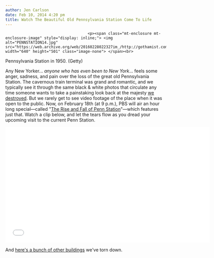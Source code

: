 ```yaml
---
author: Jen Carlson
date: Feb 10, 2014 4:20 pm
title: Watch The Beautiful Old Pennsylvania Station Come To Life
---
```


	
										<p><span class="mt-enclosure mt-enclosure-image" style="display: inline;"> <img alt="PENNSTATION14.jpg" src="https://web.archive.org/web/20160228022327im_/http://gothamist.com/attachments/arts_jen/PENNSTATION14.jpg" width="640" height="501" class="image-none"> </span><br>
<span class="photo_caption">Pennsylvania Station in 1950. (Getty)</span></p>

<p>Any New Yorker... <em>anyone who has even been to New York</em>... feels some anger, sadness, and pain over the loss of the great old Pennsylvania Station. The cavernous train terminal was grand and romantic, and we typically see it through the same black &amp; white photos that circulate any time someone wants to take a painstaking look back at the majesty <a href="https://web.archive.org/web/20160228022327/http://gothamist.com/2012/07/31/penn_station_1.php">we destroyed</a>. But we rarely get to see video footage of the place when it was open to the public. Now, on February 18th (at 9 p.m.), PBS will air an hour long special&#x2014;called &quot;<a href="https://web.archive.org/web/20160228022327/http://www.pbs.org/wgbh/americanexperience/films/penn/">The Rise and Fall of Penn Station</a>&quot;&#x2014;which features just that. Watch a clip below, and let the tears flow as you dread your upcoming visit to the current Penn Station.</p>

<p><iframe src="//web.archive.org/web/20160228022327if_/http://player.vimeo.com/video/86349549?color=d1d1d1" width="640" height="360" frameborder="0" webkitallowfullscreen="" mozallowfullscreen="" allowfullscreen></iframe> </p><p></p>

<p>And <a href="https://web.archive.org/web/20160228022327/http://gothamist.com/2012/07/30/tk_photos_of_old_manhattan_being_to.php#photo-2">here&apos;s a bunch of other buildings</a> we&apos;ve torn down.</p>					
										
									
				
